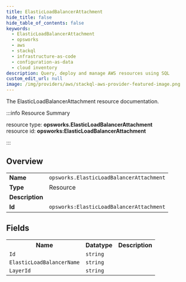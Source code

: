 ```yaml
---
title: ElasticLoadBalancerAttachment
hide_title: false
hide_table_of_contents: false
keywords:
  - ElasticLoadBalancerAttachment
  - opsworks
  - aws
  - stackql
  - infrastructure-as-code
  - configuration-as-data
  - cloud inventory
description: Query, deploy and manage AWS resources using SQL
custom_edit_url: null
image: /img/providers/aws/stackql-aws-provider-featured-image.png
---
```

The ElasticLoadBalancerAttachment resource documentation.

:::info Resource Summary

<div class="row">
<div class="providerDocColumn">
<span>resource type:&nbsp;<b>opsworks.ElasticLoadBalancerAttachment</b></span><br />
<span>resource id:&nbsp;<b>opsworks:ElasticLoadBalancerAttachment</b></span><br />
</div>
</div>

:::

## Overview
<table><tbody>
<tr><td><b>Name</b></td><td><code>opsworks.ElasticLoadBalancerAttachment</code></td></tr>
<tr><td><b>Type</b></td><td>Resource</td></tr>
<tr><td><b>Description</b></td><td></td></tr>
<tr><td><b>Id</b></td><td><code>opsworks:ElasticLoadBalancerAttachment</code></td></tr>
</tbody></table>

## Fields
<table><tbody>
<tr><th>Name</th><th>Datatype</th><th>Description</th></tr>
<tr><td><code>Id</code></td><td><code>string</code></td><td></td></tr><tr><td><code>ElasticLoadBalancerName</code></td><td><code>string</code></td><td></td></tr><tr><td><code>LayerId</code></td><td><code>string</code></td><td></td></tr>
</tbody></table>